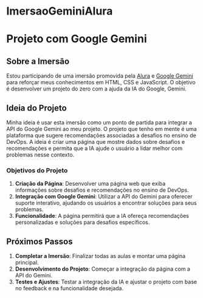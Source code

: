 # ImersaoGeminiAlura
# Projeto com Google Gemini

## Sobre a Imersão

Estou participando de uma imersão promovida pela [Alura](https://www.alura.com.br) e [Google Gemini](https://www.google.com) para reforçar meus conhecimentos em HTML, CSS e JavaScript. O objetivo é desenvolver um projeto do zero com a ajuda da IA do Google, Gemini.

## Ideia do Projeto

Minha ideia é usar esta imersão como um ponto de partida para integrar a API do Google Gemini ao meu projeto. O projeto que tenho em mente é uma plataforma que sugere recomendações associadas a desafios no ensino de DevOps. A ideia é criar uma página que mostre dados sobre desafios e recomendações e permita que a IA ajude o usuário a lidar melhor com problemas nesse contexto.

### Objetivos do Projeto

1. **Criação da Página**: Desenvolver uma página web que exiba informações sobre desafios e recomendações no ensino de DevOps.
2. **Integração com Google Gemini**: Utilizar a API do Gemini para oferecer suporte interativo, ajudando os usuários a encontrar soluções para seus problemas.
3. **Funcionalidade**: A página permitirá que a IA ofereça recomendações personalizadas e soluções para desafios específicos.

## Próximos Passos

1. **Completar a Imersão**: Finalizar todas as aulas e montar uma página principal.
2. **Desenvolvimento do Projeto**: Começar a integração da página com a API do Gemini.
3. **Testes e Ajustes**: Testar a integração da IA e ajustar o projeto com base no feedback e na funcionalidade desejada.
